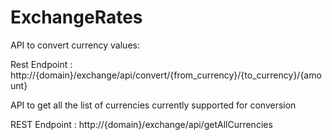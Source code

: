 # ExchangeRates

API to convert currency values:

Rest Endpoint : http://{domain}/exchange/api/convert/{from_currency}/{to_currency}/{amount}


API to get all the list of currencies currently supported for conversion

REST Endpoint : http://{domain}/exchange/api/getAllCurrencies
